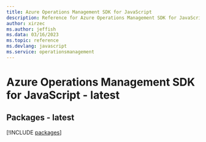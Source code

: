 ```yaml
---
title: Azure Operations Management SDK for JavaScript
description: Reference for Azure Operations Management SDK for JavaScript
author: xirzec
ms.author: jeffish
ms.data: 03/16/2023
ms.topic: reference
ms.devlang: javascript
ms.service: operationsmanagement
---
```

# Azure Operations Management SDK for JavaScript - latest
## Packages - latest
[!INCLUDE [packages](operations-management-index.md)]